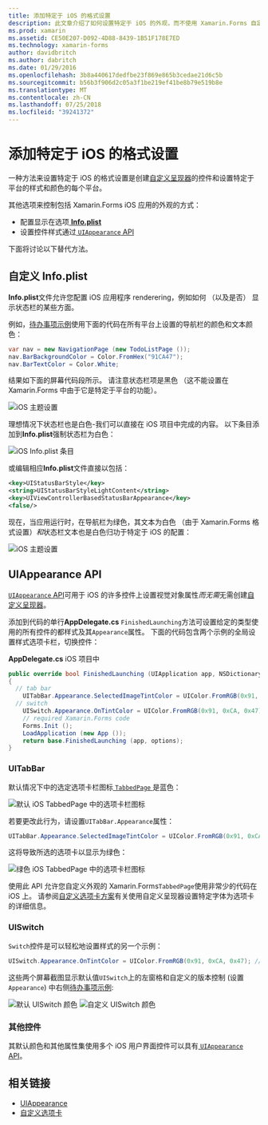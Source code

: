 ```yaml
---
title: 添加特定于 iOS 的格式设置
description: 此文章介绍了如何设置特定于 iOS 的外观，而不使用 Xamarin.Forms 自定义呈现器。
ms.prod: xamarin
ms.assetid: CE50E207-D092-4D88-8439-1B51F178E7ED
ms.technology: xamarin-forms
author: davidbritch
ms.author: dabritch
ms.date: 01/29/2016
ms.openlocfilehash: 3b8a440617dedfbe23f869e865b3cedae21d6c5b
ms.sourcegitcommit: b56b3f906d2c05a3f1be219ef41be8b79e519b8e
ms.translationtype: MT
ms.contentlocale: zh-CN
ms.lasthandoff: 07/25/2018
ms.locfileid: "39241372"
---
```

# <a name="adding-ios-specific-formatting"></a>添加特定于 iOS 的格式设置

一种方法来设置特定于 iOS 的格式设置是创建[自定义呈现器](~/xamarin-forms/app-fundamentals/custom-renderer/index.md)的控件和设置特定于平台的样式和颜色的每个平台。

其他选项来控制包括 Xamarin.Forms iOS 应用的外观的方式：

* 配置显示在选项[ **Info.plist**](#info-plist)
* 设置控件样式通过[ `UIAppearance` API](#uiappearance)

下面将讨论以下替代方法。

<a name="info-plist"/>

## <a name="customizing-infoplist"></a>自定义 Info.plist

**Info.plist**文件允许您配置 iOS 应用程序 renderering，例如如何 （以及是否） 显示状态栏的某些方面。

例如，[待办事项示例](https://developer.xamarin.com/samples/xamarin-forms/Todo/)使用下面的代码在所有平台上设置的导航栏的颜色和文本颜色：

```csharp
var nav = new NavigationPage (new TodoListPage ());
nav.BarBackgroundColor = Color.FromHex("91CA47");
nav.BarTextColor = Color.White;
```

结果如下面的屏幕代码段所示。 请注意状态栏项是黑色 （这不能设置在 Xamarin.Forms 中由于它是特定于平台的功能）。

![](theme-images/status-default-sml.png "iOS 主题设置")

理想情况下状态栏也是白色-我们可以直接在 iOS 项目中完成的内容。 以下条目添加到**Info.plist**强制状态栏为白色：

![](theme-images/info-plist.png "iOS Info.plist 条目")

或编辑相应**Info.plist**文件直接以包括：

```xml
<key>UIStatusBarStyle</key>
<string>UIStatusBarStyleLightContent</string>
<key>UIViewControllerBasedStatusBarAppearance</key>
<false/>
```

现在，当应用运行时，在导航栏为绿色，其文本为白色 （由于 Xamarin.Forms 格式设置）*和*状态栏文本也是白色归功于特定于 iOS 的配置：

![](theme-images/status-white-sml.png "iOS 主题设置")

<a name="uiappearance"/>

## <a name="uiappearance-api"></a>UIAppearance API

[ `UIAppearance` API](~/ios/user-interface/ios-ui/introduction-to-the-appearance-api.md)可用于 iOS 的许多控件上设置视觉对象属性*而无需*无需创建[自定义呈现器](~/xamarin-forms/app-fundamentals/custom-renderer/index.md)。

添加到代码的单行**AppDelegate.cs** `FinishedLaunching`方法可设置给定的类型使用的所有控件的都样式及其`Appearance`属性。 下面的代码包含两个示例的全局设置样式选项卡栏，切换控件：

**AppDelegate.cs** iOS 项目中

```csharp
public override bool FinishedLaunching (UIApplication app, NSDictionary options)
{
  // tab bar
    UITabBar.Appearance.SelectedImageTintColor = UIColor.FromRGB(0x91, 0xCA, 0x47); // green
  // switch
    UISwitch.Appearance.OnTintColor = UIColor.FromRGB(0x91, 0xCA, 0x47); // green
    // required Xamarin.Forms code
    Forms.Init ();
    LoadApplication (new App ());
    return base.FinishedLaunching (app, options);
}
```

### <a name="uitabbar"></a>UITabBar

默认情况下中的选定选项卡栏图标[ `TabbedPage` ](~/xamarin-forms/app-fundamentals/navigation/tabbed-page.md)是蓝色：

![](theme-images/tabbar-default.png "默认 iOS TabbedPage 中的选项卡栏图标")

若要更改此行为，请设置`UITabBar.Appearance`属性：

```csharp
UITabBar.Appearance.SelectedImageTintColor = UIColor.FromRGB(0x91, 0xCA, 0x47); // green
```

这将导致所选的选项卡以显示为绿色：

![](theme-images/tabbar-custom.png "绿色 iOS TabbedPage 中的选项卡栏图标")

使用此 API 允许您自定义外观的 Xamarin.Forms`TabbedPage`使用非常少的代码在 iOS 上。 请参阅[自定义选项卡方案](https://github.com/xamarin/recipes/tree/master/Recipes/xamarin-forms/iOS/customize-tabs)有关使用自定义呈现器设置特定字体为选项卡的详细信息。

### <a name="uiswitch"></a>UISwitch

`Switch`控件是可以轻松地设置样式的另一个示例：

```csharp
UISwitch.Appearance.OnTintColor = UIColor.FromRGB(0x91, 0xCA, 0x47); // green
```

这些两个屏幕截图显示默认值`UISwitch`上的左窗格和自定义的版本控制 (设置`Appearance`) 中右侧[待办事项示例](https://developer.xamarin.com/samples/xamarin-forms/Todo/):

![](theme-images/switch-default.png "默认 UISwitch 颜色") ![](theme-images/switch-custom.png "自定义 UISwitch 颜色")

### <a name="other-controls"></a>其他控件

其默认颜色和其他属性集使用多个 iOS 用户界面控件可以具有[ `UIAppearance` API](~/ios/user-interface/ios-ui/introduction-to-the-appearance-api.md)。



## <a name="related-links"></a>相关链接

- [UIAppearance](~/ios/user-interface/ios-ui/introduction-to-the-appearance-api.md)
- [自定义选项卡](https://github.com/xamarin/recipes/tree/master/Recipes/xamarin-forms/iOS/customize-tabs)
